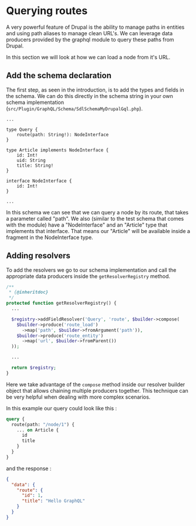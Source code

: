 # Querying routes

A very powerful feature of Drupal is the ability to manage paths in entities and using path aliases to manage clean URL's. We can leverage data producers provided by the graphql module to query these paths from Drupal.

In this section we will look at how we can load a node from it's URL.

## Add the schema declaration

The first step, as seen in the introduction, is to add the types and fields in the schema. We can do this directly in the schema string in your own schema implementation (`src/Plugin/GraphQL/Schema/SdlSchemaMyDrupalGql.php`).

```
...

type Query {
    route(path: String!): NodeInterface
}

type Article implements NodeInterface {
    id: Int!
    uid: String
    title: String!
}

interface NodeInterface {
    id: Int!
}

...

```

In this schema we can see that we can query a node by its route, that takes a parameter called "path". We also (similar to the test schema that comes with the module) have a "NodeInterface" and an "Article" type that implements that interface. That means our "Article" will be available inside a fragment in the NodeInterface type.

## Adding resolvers

To add the resolvers we go to our schema implementation and call the appropriate data producers inside the `getResolverRegistry` method.

```php
/**
 * {@inheritdoc}
 */
protected function getResolverRegistry() {
  ...

  $registry->addFieldResolver('Query', 'route', $builder->compose(
    $builder->produce('route_load')
      ->map('path', $builder->fromArgument('path')),
    $builder->produce('route_entity')
      ->map('url', $builder->fromParent())
  ));

  ...

  return $registry;
}
```

Here we take advantage of the `compose` method inside our resolver builder object that allows chaining multiple producers together. This technique can be very helpful when dealing with more complex scenarios.

In this example our query could look like this :

```graphql
query {
  route(path: "/node/1") {
    ... on Article {
      id
      title
    }
  }
}
```

and the response :

```json
{
  "data": {
    "route": {
      "id": 1,
      "title": "Hello GraphQL"
    }
  }
}
```
